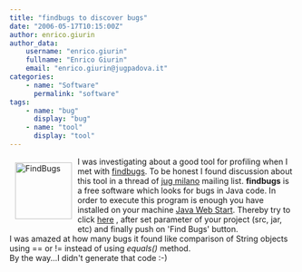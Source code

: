```yaml
---
title: "findbugs to discover bugs"
date: "2006-05-17T10:15:00Z"
author: enrico.giurin
author_data:
    username: "enrico.giurin"
    fullname: "Enrico Giurin"
    email: "enrico.giurin@jugpadova.it"
categories:
    - name: "Software"
      permalink: "software"
tags:
    - name: "bug"
      display: "bug"
    - name: "tool"
      display: "tool"
---
```

<a href="http://findbugs.sourceforge.net/index.html"><img src="http://findbugs.sourceforge.net/umdFindbugs.png" alt="FindBugs" width="100" border="0" align="left" HSPACE="10" VSPACE="10" /></a>  

I was investigating about a good tool for profiling when I met with <a href="http://findbugs.sourceforge.net/">findbugs</a>.
To be honest I found discussion about this tool in a thread of <a href="http://www.jugmilano.it">jug milano</a> mailing list.
<b>findbugs</b> is a free software  which looks for bugs in Java code.
In order to execute this program is enough you have installed on your machine <a href="http://java.sun.com/products/javawebstart/">Java Web Start</a>. Thereby try to click <a href="http://findbugs.sourceforge.net/jnlp/findbugs.jnlp">here</a>  , after set parameter of your project (src, jar, etc) and finally push on 'Find Bugs' button.<br> 
I was amazed at how many bugs it found like comparison of String objects using == or != instead of using <i>equals()</i> method. <br>
By the way...I didn't generate that code :-)





